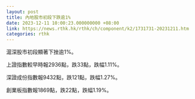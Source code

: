 ```yaml
---
layout: post
title: 內地股市初段下跌逾1%
date: 2023-12-11 10:00:23.000000000 +08:00
link: https://news.rthk.hk/rthk/ch/component/k2/1731731-20231211.htm
categories: rthk
---
```


滬深股市初段顯著下挫逾1%。

上證指數較早時報2936點，跌33點，跌幅1.11%。

深證成份指數報9432點，跌121點，跌幅1.27%。

創業板指數報1869點，跌22點，跌幅1.19%。
